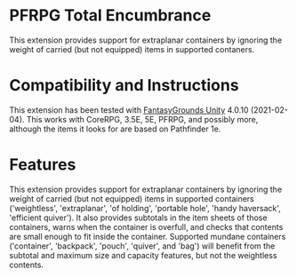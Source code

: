 # PFRPG Total Encumbrance
This extension provides support for extraplanar containers by ignoring the weight of carried (but not equipped) items in supported contaners.

# Compatibility and Instructions
This extension has been tested with [FantasyGrounds Unity](https://www.fantasygrounds.com/home/FantasyGroundsUnity.php) 4.0.10 (2021-02-04).
This works with CoreRPG, 3.5E, 5E, PFRPG, and possibly more, although the items it looks for are based on Pathfinder 1e.

# Features
This extension provides support for extraplanar containers by ignoring the weight of carried (but not equipped) items in supported containers ('weightless', 'extraplanar', 'of holding', 'portable hole', 'handy haversack', 'efficient quiver').
It also provides subtotals in the item sheets of those containers, warns when the container is overfull, and checks that contents are small enough to fit inside the container.
Supported mundane containers ('container', 'backpack', 'pouch', 'quiver', and 'bag') will benefit from the subtotal and maximum size and capacity features, but not the weightless contents.
